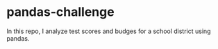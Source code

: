 # pandas-challenge
In this repo, I analyze test scores and budges for a school district using pandas.
